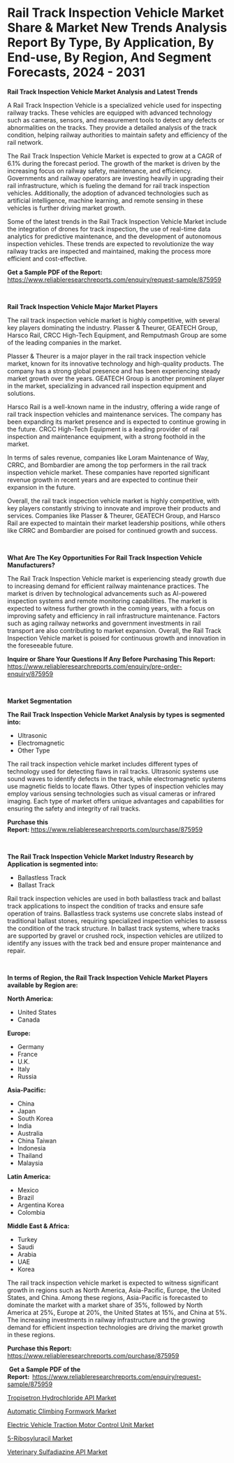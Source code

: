<p><h1>Rail Track Inspection Vehicle Market Share & Market New Trends Analysis Report By Type, By Application, By End-use, By Region, And Segment Forecasts, 2024 - 2031</h1></p><p><strong>Rail Track Inspection Vehicle Market Analysis and Latest Trends</strong></p>
<p><p>A Rail Track Inspection Vehicle is a specialized vehicle used for inspecting railway tracks. These vehicles are equipped with advanced technology such as cameras, sensors, and measurement tools to detect any defects or abnormalities on the tracks. They provide a detailed analysis of the track condition, helping railway authorities to maintain safety and efficiency of the rail network.</p><p>The Rail Track Inspection Vehicle Market is expected to grow at a CAGR of 6.1% during the forecast period. The growth of the market is driven by the increasing focus on railway safety, maintenance, and efficiency. Governments and railway operators are investing heavily in upgrading their rail infrastructure, which is fueling the demand for rail track inspection vehicles. Additionally, the adoption of advanced technologies such as artificial intelligence, machine learning, and remote sensing in these vehicles is further driving market growth.</p><p>Some of the latest trends in the Rail Track Inspection Vehicle Market include the integration of drones for track inspection, the use of real-time data analytics for predictive maintenance, and the development of autonomous inspection vehicles. These trends are expected to revolutionize the way railway tracks are inspected and maintained, making the process more efficient and cost-effective.</p></p>
<p><strong>Get a Sample PDF of the Report:&nbsp;</strong> <a href="https://www.reliableresearchreports.com/enquiry/request-sample/875959">https://www.reliableresearchreports.com/enquiry/request-sample/875959</a></p>
<p>&nbsp;</p>
<p><strong>Rail Track Inspection Vehicle Major Market Players</strong></p>
<p><p>The rail track inspection vehicle market is highly competitive, with several key players dominating the industry. Plasser & Theurer, GEATECH Group, Harsco Rail, CRCC High-Tech Equipment, and Remputmash Group are some of the leading companies in the market.</p><p>Plasser & Theurer is a major player in the rail track inspection vehicle market, known for its innovative technology and high-quality products. The company has a strong global presence and has been experiencing steady market growth over the years. GEATECH Group is another prominent player in the market, specializing in advanced rail inspection equipment and solutions.</p><p>Harsco Rail is a well-known name in the industry, offering a wide range of rail track inspection vehicles and maintenance services. The company has been expanding its market presence and is expected to continue growing in the future. CRCC High-Tech Equipment is a leading provider of rail inspection and maintenance equipment, with a strong foothold in the market.</p><p>In terms of sales revenue, companies like Loram Maintenance of Way, CRRC, and Bombardier are among the top performers in the rail track inspection vehicle market. These companies have reported significant revenue growth in recent years and are expected to continue their expansion in the future.</p><p>Overall, the rail track inspection vehicle market is highly competitive, with key players constantly striving to innovate and improve their products and services. Companies like Plasser & Theurer, GEATECH Group, and Harsco Rail are expected to maintain their market leadership positions, while others like CRRC and Bombardier are poised for continued growth and success.</p></p>
<p>&nbsp;</p>
<p><strong>What Are The Key Opportunities For Rail Track Inspection Vehicle Manufacturers?</strong></p>
<p><p>The Rail Track Inspection Vehicle market is experiencing steady growth due to increasing demand for efficient railway maintenance practices. The market is driven by technological advancements such as AI-powered inspection systems and remote monitoring capabilities. The market is expected to witness further growth in the coming years, with a focus on improving safety and efficiency in rail infrastructure maintenance. Factors such as aging railway networks and government investments in rail transport are also contributing to market expansion. Overall, the Rail Track Inspection Vehicle market is poised for continuous growth and innovation in the foreseeable future.</p></p>
<p><strong>Inquire or Share Your Questions If Any Before Purchasing This Report:</strong> <a href="https://www.reliableresearchreports.com/enquiry/pre-order-enquiry/875959">https://www.reliableresearchreports.com/enquiry/pre-order-enquiry/875959</a></p>
<p>&nbsp;</p>
<p><strong>Market Segmentation</strong></p>
<p><strong>The Rail Track Inspection Vehicle Market Analysis by types is segmented into:</strong></p>
<p><ul><li>Ultrasonic</li><li>Electromagnetic</li><li>Other Type</li></ul></p>
<p><p>The rail track inspection vehicle market includes different types of technology used for detecting flaws in rail tracks. Ultrasonic systems use sound waves to identify defects in the track, while electromagnetic systems use magnetic fields to locate flaws. Other types of inspection vehicles may employ various sensing technologies such as visual cameras or infrared imaging. Each type of market offers unique advantages and capabilities for ensuring the safety and integrity of rail tracks.</p></p>
<p><strong>Purchase this Report:&nbsp;</strong><a href="https://www.reliableresearchreports.com/purchase/875959">https://www.reliableresearchreports.com/purchase/875959</a></p>
<p>&nbsp;</p>
<p><strong>The Rail Track Inspection Vehicle Market Industry Research by Application is segmented into:</strong></p>
<p><ul><li>Ballastless Track</li><li>Ballast Track</li></ul></p>
<p><p>Rail track inspection vehicles are used in both ballastless track and ballast track applications to inspect the condition of tracks and ensure safe operation of trains. Ballastless track systems use concrete slabs instead of traditional ballast stones, requiring specialized inspection vehicles to assess the condition of the track structure. In ballast track systems, where tracks are supported by gravel or crushed rock, inspection vehicles are utilized to identify any issues with the track bed and ensure proper maintenance and repair.</p></p>
<p>&nbsp;</p>
<p><strong>In terms of Region, the Rail Track Inspection Vehicle Market Players available by Region are:</strong></p>
<p>
    <p> <strong> North America: </strong>
        <ul>
            <li>United States</li>
            <li>Canada</li>
        </ul>
        </p> 
    <p> <strong> Europe: </strong>
        <ul>
            <li>Germany</li>
            <li>France</li>
            <li>U.K.</li>
            <li>Italy</li>
            <li>Russia</li>
        </ul>
        </p> 
    <p> <strong> Asia-Pacific: </strong>
        <ul>
            <li>China</li>
            <li>Japan</li>
            <li>South Korea</li>
            <li>India</li>
            <li>Australia</li>
            <li>China Taiwan</li>
            <li>Indonesia</li>
            <li>Thailand</li>
            <li>Malaysia</li>
        </ul>
        </p> 
    <p> <strong> Latin America: </strong>
        <ul>
            <li>Mexico</li>
            <li>Brazil</li>
            <li>Argentina Korea</li>
            <li>Colombia</li>
        </ul>
        </p> 
    <p> <strong> Middle East & Africa: </strong>
        <ul>
            <li>Turkey</li>
            <li>Saudi</li>
            <li>Arabia</li>
            <li>UAE</li>
            <li>Korea</li>
        </ul>
    </p>
    </p>
<p><p>The rail track inspection vehicle market is expected to witness significant growth in regions such as North America, Asia-Pacific, Europe, the United States, and China. Among these regions, Asia-Pacific is forecasted to dominate the market with a market share of 35%, followed by North America at 25%, Europe at 20%, the United States at 15%, and China at 5%. The increasing investments in railway infrastructure and the growing demand for efficient inspection technologies are driving the market growth in these regions.</p></p>
<p><strong>Purchase this Report: </strong><a href="https://www.reliableresearchreports.com/purchase/875959">https://www.reliableresearchreports.com/purchase/875959</a></p>
<p>&nbsp;<strong>Get a Sample PDF of the Report:&nbsp;&nbsp;</strong><a href="https://www.reliableresearchreports.com/enquiry/request-sample/875959">https://www.reliableresearchreports.com/enquiry/request-sample/875959</a></p>
<p><strong></strong></p>
<p><p><a href="https://view.publitas.com/reportprime-1/tropisetron-hydrochloride-api-market-size-global-industry-overview-market-segmentation-and-forecast-2024-to-2031/">Tropisetron Hydrochloride API Market</a></p><p><a href="https://cedar-agate-3da.notion.site/Automatic-Climbing-Formwork-Market-Size-and-Examines-its-Market-Scope-with-a-Primary-Focus-on-Grow-50eba6c942344d9e9840b9d505e4a00e">Automatic Climbing Formwork Market</a></p><p><a href="https://copper-carbon-84f.notion.site/Electric-Vehicle-Traction-Motor-Control-Unit-Market-Size-Global-Industry-Overview-Market-Segmentat-e926fc4e0c8a4983b1580aba75bde4d4">Electric Vehicle Traction Motor Control Unit Market</a></p><p><a href="https://circular-yam-9b9.notion.site/5-Ribosyluracil-Market-Size-Growth-Outlook-from-2024-to-2031-projecting-at-Market-s-Trends-Analysi-0f25662e64f04d2a89722b0e4d415e50">5-Ribosyluracil Market</a></p><p><a href="https://view.publitas.com/reportprime-1/veterinary-sulfadiazine-api-market-offer-valuable-insights-into-market-size-market-share-market-trends-and-projections-spanning-from-2024-to-2031/">Veterinary Sulfadiazine API Market</a></p></p>